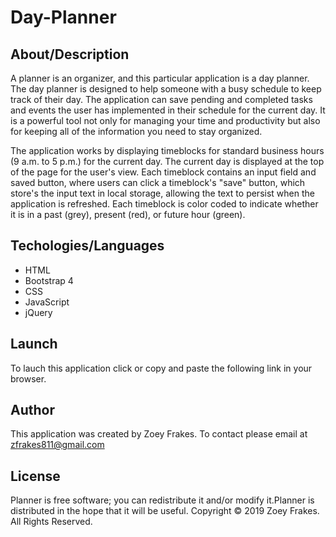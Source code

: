 # Day-Planner

## About/Description
A planner is an organizer, and this particular application is a day planner.  The day planner is designed to help someone with a busy schedule to keep track of their day. The application can save pending and completed tasks and events the user has implemented in their schedule for the current day. It is a powerful tool not only for managing your time and productivity but also for keeping all of the information you need to stay organized.
 
The application works by displaying timeblocks for standard business hours (9 a.m. to 5 p.m.) for the current day. The current day is displayed at the top of the page for the user's view. Each timeblock contains an input field and saved button, where users can click a timeblock's "save" button, which store's the input text in local storage, allowing the text to persist when the application is refreshed. Each timeblock is color coded to indicate whether it is in a past (grey), present (red), or future hour (green).

## Techologies/Languages
* HTML
* Bootstrap 4
* CSS
* JavaScript
* jQuery

## Launch
To lauch this application click or copy and paste the following link in your browser.



## Author 
This application was created by Zoey Frakes. To contact please email at zfrakes811@gmail.com

## License 
Planner is free software; you can redistribute it and/or modify it.Planner is distributed in the hope that it will be useful.
Copyright © 2019 Zoey Frakes. All Rights Reserved.